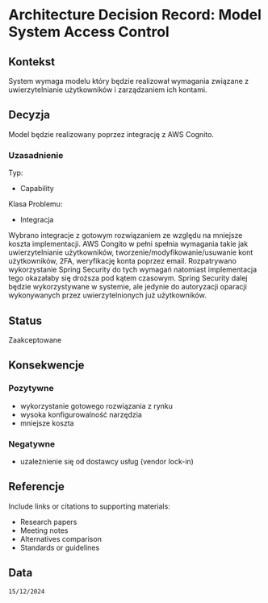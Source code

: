 # Architecture Decision Record: Model System Access Control

## Kontekst
System wymaga modelu który będzie realizował wymagania związane z uwierzytelnianie użytkowników i zarządzaniem ich kontami. 

## Decyzja

Model będzie realizowany poprzez integrację z AWS Cognito.

### Uzasadnienie

Typ:
- Capability

Klasa Problemu:
- Integracja

Wybrano integracje z gotowym rozwiązaniem ze względu na mniejsze koszta implementacji. AWS Congito w pełni spełnia wymagania takie jak uwierzytelnianie użytkowników, tworzenie/modyfikowanie/usuwanie kont użytkowników, 2FA, weryfikację konta poprzez email. Rozpatrywano wykorzystanie Spring Security do tych wymagań natomiast implementacja tego okazałaby się droższa pod kątem czasowym. Spring Security dalej będzie wykorzystywane w systemie, ale jedynie do autoryzacji oparacji wykonywanych przez uwierzytelnionych już użytkowników.

## Status

Zaakceptowane

## Konsekwencje

### Pozytywne
- wykorzystanie gotowego rozwiązania z rynku
- wysoka konfigurowalność narzędzia
- mniejsze koszta

### Negatywne
- uzależnienie się od dostawcy usług (vendor lock-in)

## Referencje

Include links or citations to supporting materials:
- Research papers
- Meeting notes
- Alternatives comparison
- Standards or guidelines

## Data

``15/12/2024``